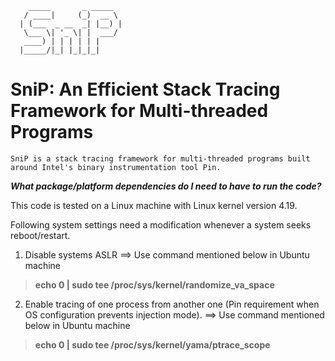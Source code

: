         _____       _ _____  
       / ____|     (_)  __ \
      | (___  _ __  _| |__) |
       \___ \| '_ \| |  ___/
       ____) | | | | | |     
      |_____/|_| |_|_|_|     
SniP: An Efficient Stack Tracing Framework for Multi-threaded Programs
=======================================================================
    SniP is a stack tracing framework for multi-threaded programs built around Intel's binary instrumentation tool Pin.

***What package/platform dependencies do I need to have to run the code?***

  This code is tested on a Linux machine with Linux kernel version 4.19.

  Following system settings need a modification whenever a system seeks reboot/restart.

  1. Disable systems ASLR ==> Use command mentioned below in Ubuntu machine
  > **echo 0 | sudo tee /proc/sys/kernel/randomize_va_space**

  2. Enable tracing of one process from another one (Pin requirement when OS configuration prevents injection mode). ==> Use command mentioned below in Ubuntu machine
  > **echo 0 | sudo tee /proc/sys/kernel/yama/ptrace_scope**
